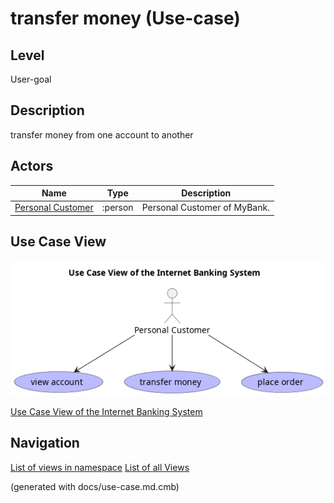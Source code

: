 # transfer money (Use-case)
## Level
User-goal

## Description
transfer money from one account to another
## Actors
| Name | Type | Description |
|---|---|---|
| [Personal Customer](../../../mybank/personal-customer.md) | :person | Personal Customer of MyBank. |

## Use Case View
![Use Case View of the Internet Banking System](../../../mybank/digital-banking/internet-banking-system/use-case-view.png)

[Use Case View of the Internet Banking System](../../../mybank/digital-banking/internet-banking-system/use-case-view.md)


## Navigation
[List of views in namespace](./views-in-namespace.md)
[List of all Views](../../../views.md)

(generated with docs/use-case.md.cmb)

